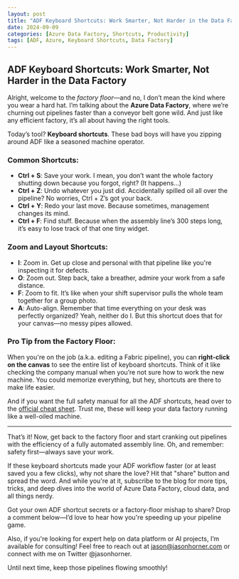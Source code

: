```yaml
---
layout: post
title: "ADF Keyboard Shortcuts: Work Smarter, Not Harder in the Data Factory"
date: 2024-09-09
categories: [Azure Data Factory, Shortcuts, Productivity]
tags: [ADF, Azure, Keyboard Shortcuts, Data Factory]
---
```


## ADF Keyboard Shortcuts: Work Smarter, Not Harder in the Data Factory

Alright, welcome to the *factory floor*—and no, I don’t mean the kind where you wear a hard hat. I’m talking about the **Azure Data Factory**, where we’re churning out pipelines faster than a conveyor belt gone wild. And just like any efficient factory, it’s all about having the right tools.

Today’s tool? **Keyboard shortcuts**. These bad boys will have you zipping around ADF like a seasoned machine operator.

### Common Shortcuts:
- **Ctrl + S**: Save your work. I mean, you don’t want the whole factory shutting down because you forgot, right? (It happens…)
- **Ctrl + Z**: Undo whatever you just did. Accidentally spilled oil all over the pipeline? No worries, Ctrl + Z’s got your back.
- **Ctrl + Y**: Redo your last move. Because sometimes, management changes its mind.
- **Ctrl + F**: Find stuff. Because when the assembly line’s 300 steps long, it’s easy to lose track of that one tiny widget.

### Zoom and Layout Shortcuts:
- **I**: Zoom in. Get up close and personal with that pipeline like you're inspecting it for defects.
- **O**: Zoom out. Step back, take a breather, admire your work from a safe distance.
- **F**: Zoom to fit. It’s like when your shift supervisor pulls the whole team together for a group photo.
- **A**: Auto-align. Remember that time everything on your desk was perfectly organized? Yeah, neither do I. But this shortcut does that for your canvas—no messy pipes allowed.

### Pro Tip from the Factory Floor:
When you're on the job (a.k.a. editing a Fabric pipeline), you can **right-click on the canvas** to see the entire list of keyboard shortcuts. Think of it like checking the company manual when you’re not sure how to work the new machine. You could memorize everything, but hey, shortcuts are there to make life easier.

And if you want the full safety manual for all the ADF shortcuts, head over to the [official cheat sheet](https://learn.microsoft.com/en-us/fabric/data-factory/keyboard-shortcuts). Trust me, these will keep your data factory running like a well-oiled machine.

---

That’s it! Now, get back to the factory floor and start cranking out pipelines with the efficiency of a fully automated assembly line. Oh, and remember: safety first—always save your work.

If these keyboard shortcuts made your ADF workflow faster (or at least saved you a few clicks), why not share the love? Hit that "share" button and spread the word. And while you're at it, subscribe to the blog for more tips, tricks, and deep dives into the world of Azure Data Factory, cloud data, and all things nerdy.

Got your own ADF shortcut secrets or a factory-floor mishap to share? Drop a comment below—I’d love to hear how you're speeding up your pipeline game.

Also, if you're looking for expert help on data platform or AI projects, I’m available for consulting! Feel free to reach out at jason@jasonhorner.com or connect with me on Twitter @jasonhorner.

Until next time, keep those pipelines flowing smoothly!
